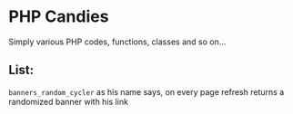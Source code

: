 PHP Candies
==============

Simply various PHP codes, functions, classes and so on...

List:
---------

`banners_random_cycler` as his name says, on every page refresh returns a randomized banner with his link